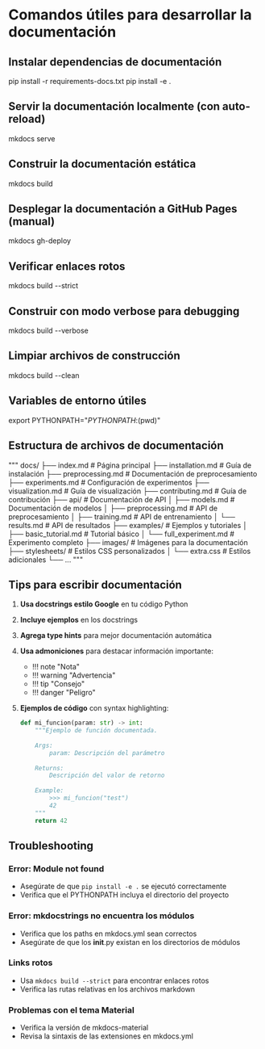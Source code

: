 # Comandos útiles para desarrollar la documentación

## Instalar dependencias de documentación
pip install -r requirements-docs.txt
pip install -e .

## Servir la documentación localmente (con auto-reload)
mkdocs serve

## Construir la documentación estática
mkdocs build

## Desplegar la documentación a GitHub Pages (manual)
mkdocs gh-deploy

## Verificar enlaces rotos
mkdocs build --strict

## Construir con modo verbose para debugging
mkdocs build --verbose

## Limpiar archivos de construcción
mkdocs build --clean

## Variables de entorno útiles
export PYTHONPATH="${PYTHONPATH}:$(pwd)"

## Estructura de archivos de documentación
"""
docs/
├── index.md                    # Página principal
├── installation.md             # Guía de instalación
├── preprocessing.md             # Documentación de preprocesamiento
├── experiments.md               # Configuración de experimentos
├── visualization.md             # Guía de visualización
├── contributing.md              # Guía de contribución
├── api/                        # Documentación de API
│   ├── models.md               # Documentación de modelos
│   ├── preprocessing.md        # API de preprocesamiento
│   ├── training.md             # API de entrenamiento
│   └── results.md              # API de resultados
├── examples/                   # Ejemplos y tutoriales
│   ├── basic_tutorial.md       # Tutorial básico
│   └── full_experiment.md      # Experimento completo
├── images/                     # Imágenes para la documentación
├── stylesheets/                # Estilos CSS personalizados
│   └── extra.css               # Estilos adicionales
└── ...
"""

## Tips para escribir documentación

1. **Usa docstrings estilo Google** en tu código Python
2. **Incluye ejemplos** en los docstrings
3. **Agrega type hints** para mejor documentación automática
4. **Usa admoniciones** para destacar información importante:
   - !!! note "Nota"
   - !!! warning "Advertencia"
   - !!! tip "Consejo"
   - !!! danger "Peligro"

5. **Ejemplos de código** con syntax highlighting:
   ```python
   def mi_funcion(param: str) -> int:
       """Ejemplo de función documentada.
       
       Args:
           param: Descripción del parámetro
           
       Returns:
           Descripción del valor de retorno
           
       Example:
           >>> mi_funcion("test")
           42
       """
       return 42
   ```

## Troubleshooting

### Error: Module not found
- Asegúrate de que `pip install -e .` se ejecutó correctamente
- Verifica que el PYTHONPATH incluya el directorio del proyecto

### Error: mkdocstrings no encuentra los módulos
- Verifica que los paths en mkdocs.yml sean correctos
- Asegúrate de que los __init__.py existan en los directorios de módulos

### Links rotos
- Usa `mkdocs build --strict` para encontrar enlaces rotos
- Verifica las rutas relativas en los archivos markdown

### Problemas con el tema Material
- Verifica la versión de mkdocs-material
- Revisa la sintaxis de las extensiones en mkdocs.yml
